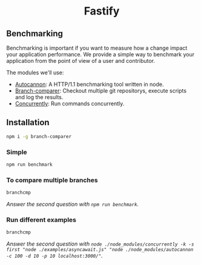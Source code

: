 <h1 align="center">Fastify</h1>

## Benchmarking
Benchmarking is important if you want to measure how a change impact your application performance. We provide a simple way to benchmark your application from the point of view of a user and contributor.

The modules we'll use:
- [Autocannon](https://github.com/mcollina/autocannon): A HTTP/1.1 benchmarking tool written in node.
- [Branch-comparer](https://github.com/StarpTech/branch-comparer): Checkout multiple git repositorys, execute scripts and log the results.
- [Concurrently](https://github.com/kimmobrunfeldt/concurrently): Run commands concurrently.

## Installation

```sh
npm i -g branch-comparer
```

### Simple
```sh
npm run benchmark
```

### To compare multiple branches
```sh
branchcmp
```
_Answer the second question with `npm run benchmark`._ 

### Run different examples

```sh
branchcmp
```
_Answer the second question with `node ./node_modules/concurrently -k -s first "node ./examples/asyncawait.js" "node ./node_modules/autocannon -c 100 -d 10 -p 10 localhost:3000/"`._ 
